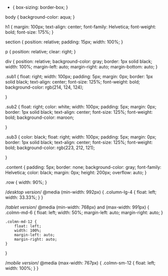 
* {
    box-sizing: border-box;
}

body {
    background-color: aqua;
}

h1 {
    margin: 100px;
    text-align: center;
    font-family: Helvetica;
    font-weight: bold;
    font-size: 175%;
}

section {
    position: relative;
    padding: 15px;
    width: 100%;
}

p {
    position: relative;
    clear: right;
}

div {
    position: relative;
    background-color: gray;
    border: 1px solid black;
    width: 100%;
    margin-left: auto;
    margin-right: auto;
    margin-bottom: auto;
}

.sub1 {
    float: right;
    width: 100px;
    padding: 5px;
    margin: 0px;
    border: 1px solid black;
    text-align: center;
    font-size: 125%;
    font-weight: bold;
    background-color: rgb(214, 124, 124);

}

.sub2 {
    float: right;
    color: white;
    width: 100px;
    padding: 5px;
    margin: 0px;
    border: 1px solid black;
    text-align: center;
    font-size: 125%;
    font-weight: bold;
    background-color: maroon;

}

.sub3 {
    color: black;
    float: right;
    width: 100px;
    padding: 5px;
    margin: 0px;
    border: 1px solid black;
    text-align: center;
    font-size: 125%;
    font-weight: bold;
    background-color: rgb(223, 212, 121);

}

.content {
    padding: 5px;
    border: none;
    background-color: gray;
    font-family: Helvetica;
    color: black;
    margin: 0px;
    height: 200px;
    overflow: auto;
}

.row {
    width: 90%;
}

/*desktop version*/
@media (min-width: 992px) {
    .column-lg-4 {
        float: left;
        width: 33.33%;
    }
}

/*tablet version*/
@media (min-width: 768px) and (max-width: 991px) {
    .colmn-md-6 {
        float: left;
        width: 50%;
        margin-left: auto;
        margin-right: auto;
    }

    .colmn-md-12 {
        float: left;
        width: 100%;
        margin-left: auto;
        margin-right: auto;
    }
}

/*mobile version*/
@media (max-width: 767px) {
    .colmn-sm-12 {
        float: left;
        width: 100%;
    }
}
